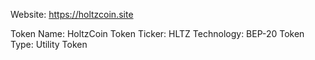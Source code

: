 Website: https://holtzcoin.site

Token Name: HoltzCoin
Token Ticker: HLTZ
Technology: BEP-20
Token Type: Utility Token
